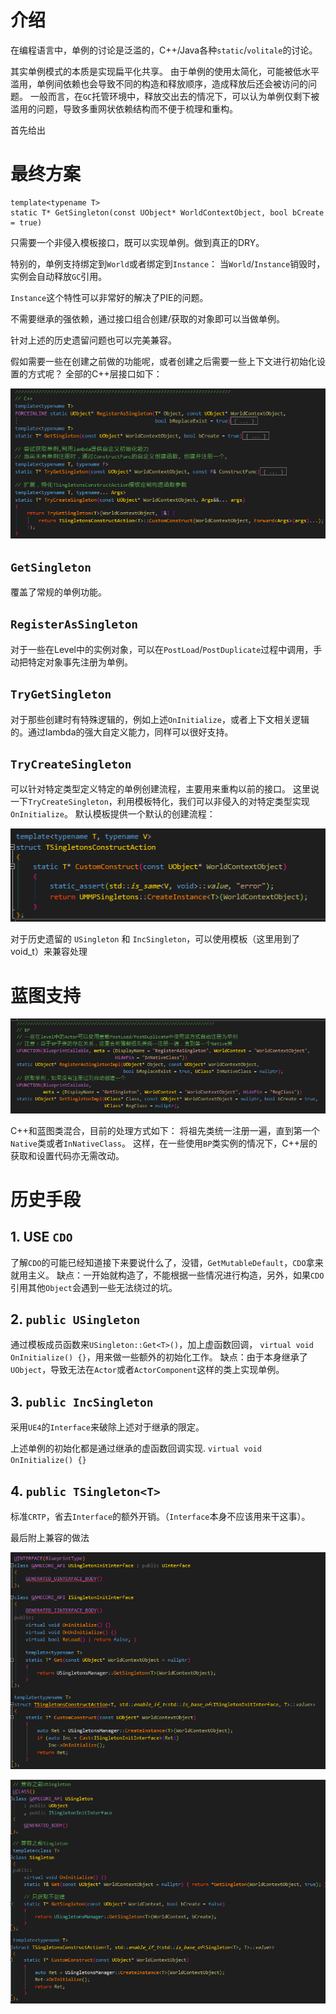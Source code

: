 # 介绍
在编程语言中，单例的讨论是泛滥的，C++/Java各种`static`/`volitale`的讨论。

其实单例模式的本质是实现扁平化共享。
由于单例的使用太简化，可能被低水平滥用，单例间依赖也会导致不同的构造和释放顺序，造成释放后还会被访问的问题。
一般而言，在`GC`托管环境中，释放交出去的情况下，可以认为单例仅剩下被滥用的问题，导致多重网状依赖结构而不便于梳理和重构。



首先给出

# 最终方案
```
template<typename T>
static T* GetSingleton(const UObject* WorldContextObject, bool bCreate = true)
```

只需要一个非侵入模板接口，既可以实现单例。做到真正的DRY。

特别的，单例支持绑定到`World`或者绑定到`Instance`：
当`World`/`Instance`销毁时，实例会自动释放`GC`引用。

 `Instance`这个特性可以非常好的解决了PIE的问题。

不需要继承的强依赖，通过接口组合创建/获取的对象即可以当做单例。

针对上述的历史遗留问题也可以完美兼容。

假如需要一些在创建之前做的功能呢，或者创建之后需要一些上下文进行初始化设置的方式呢？
全部的C++层接口如下：

![1552974811118](assets/1552974811118.png)


## `GetSingleton`
覆盖了常规的单例功能。

## `RegisterAsSingleton`
对于一些在Level中的实例对象，可以在`PostLoad`/`PostDuplicate`过程中调用，手动把特定对象事先注册为单例。

## `TryGetSingleton`
对于那些创建时有特殊逻辑的，例如上述`OnInitialize`，或者上下文相关逻辑的。通过lambda的强大自定义能力，同样可以很好支持。

## `TryCreateSingleton`
可以针对特定类型定义特定的单例创建流程，主要用来重构以前的接口。
这里说一下`TryCreateSingleton`，利用模板特化，我们可以非侵入的对特定类型实现 `OnInitialize`。
默认模板提供一个默认的创建流程：

![1552974883649](assets/1552974883649.png)

对于历史遗留的 `USingleton` 和 `IncSingleton`，可以使用模板（这里用到了void_t）来兼容处理


# 蓝图支持
![1552975299724](assets/1552975299724.png)

C++和蓝图类混合，目前的处理方式如下：
将祖先类统一注册一遍，直到第一个`Native`类或者`InNativeClass`。
这样，在一些使用`BP`类实例的情况下，C++层的获取和设置代码亦无需改动。

# 历史手段

## 1. USE `CDO`

了解`CDO`的可能已经知道接下来要说什么了，没错，`GetMutableDefault`，`CDO`拿来就用主义。
缺点：一开始就构造了，不能根据一些情况进行构造，另外，如果`CDO`引用其他`Object`会遇到一些无法绕过的坑。

## 2. `public USingleton`

通过模板成员函数来`USingleton::Get<T>()`，加上虚函数回调， `virtual void OnInitialize() {}`，用来做一些额外的初始化工作。
缺点：由于本身继承了`UObject`，导致无法在`Actor`或者`ActorComponent`这样的类上实现单例。

## 3. `public IncSingleton`

采用`UE4`的`Interface`来破除上述对于继承的限定。

上述单例的初始化都是通过继承的虚函数回调实现.
`virtual void OnInitialize() {}`

## 4. `public TSingleton<T>`

标准`CRTP`，省去`Interface`的额外开销。（`Interface`本身不应该用来干这事）。



最后附上兼容的做法

![1552975442578](assets/1552975442578.png)

![1552975480476](assets/1552975480476.png)